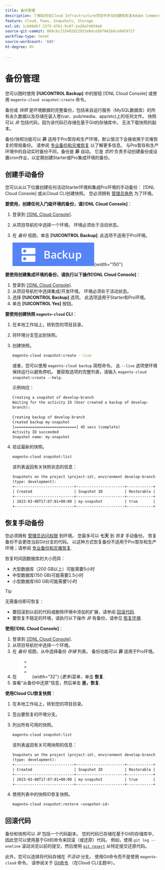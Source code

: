 ```yaml
---
title: 备份管理
description: 了解如何在Cloud Infrastructure项目中手动创建和恢复Adobe Commerce的备份。
feature: Cloud, Paas, Snapshots, Storage
exl-id: 1cb00db7-2375-4761-9c07-1e20a74859e0
source-git-commit: 069cbc233492d22932e8dce5bf0426dce8459727
workflow-type: tm+mt
source-wordcount: '685'
ht-degree: 0%

---
```


# 备份管理

您可以随时使用 **[!UICONTROL Backup]** 中的按钮 [!DNL Cloud Console] 或使用 `magento-cloud snapshot:create` 命令。

备份或 _快照_ 是环境数据的完整备份，包括来自运行服务（MySQL数据库）的所有永久数据以及存储在装入卷(var、pub/media、app/etc)上的任何文件。 快照可以 _非_ 包括代码，因为该代码已存储在基于Git的存储库中。 无法下载快照的副本。

备份/快照功能可以 **非** 适用于Pro暂存和生产环境，默认情况下会接收用于灾难恢复的常规备份。 请参阅 [专业备份和灾难恢复](../architecture/pro-architecture.md#backup-and-disaster-recovery) 以了解更多信息。 与Pro暂存和生产环境中的自动实时备份不同，备份是 **非** 自动。 它是 _您的_ 负责手动创建备份或设置cron作业，以定期创建Starter或Pro集成环境的备份。

## 创建手动备份

您可以从以下位置创建任何活动Starter环境和集成Pro环境的手动备份： [!DNL Cloud Console] 或从Cloud CLI创建快照。 您必须拥有 [管理员角色](../project/user-access.md) 为了环境。

**要使用，创建任何入门级环境的备份，请[!DNL Cloud Console]**：

1. 登录到 [[!DNL Cloud Console]](https://console.adobecommerce.com).
1. 从项目导航栏中选择一个环境。 环境必须处于活动状态。
1. 在 _备份_ 视图，单击 **[!UICONTROL Backup]**. 此选项不适用于Pro环境。

   ![备份](../../assets/button-backup.png){width="150"}

**要使用创建集成环境的备份，请执行以下操作[!DNL Cloud Console]**：

1. 登录到 [[!DNL Cloud Console]](https://console.adobecommerce.com).
1. 从项目导航栏中选择集成/开发环境。 环境必须处于活动状态。
1. 选择 **[!UICONTROL Backup]** 选项。 此选项适用于Starter和Pro环境。
1. 单击 **[!UICONTROL Yes]** 按钮。

**要使用创建快照 `magento-cloud` CLI**：

1. 在本地工作站上，转到您的项目目录。
1. 将环境分支签出到快照。
1. 创建快照。

   ```bash
   magento-cloud snapshot:create --live
   ```

   或者，您可以使用 `magento-cloud backup` 简短命令。 此 `--live` 选项使环境保持运行以避免停机。 要获取选项的完整列表，请输入 `magento-cloud snapshot:create --help`.

   示例响应：

   ```terminal
   Creating a snapshot of develop-branch
   Waiting for the activity ID (User created a backup of develop-branch):
   
   Creating backup of develop-branch
   Created backup my-snapshot
   [============================] 45 secs (complete)
   Activity ID succeeded
   Snapshot name: my-snapshot
   ```

1. 验证最新的快照。

   ```bash
   magento-cloud snapshot:list
   ```

   该列表返回有关快照状态的信息：

   ```terminal
   Snapshots on the project (project-id), environment develop-branch (type: development):
   +---------------------------+----------------------+------------+
   | Created                   | Snapshot ID          | Restorable |
   +---------------------------+----------------------+------------+
   | 2023-03-08T17:07:01+00:00 | my-snapshot          | true       |
   +---------------------------+----------------------+------------+
   ```

## 恢复手动备份

您必须拥有 [管理员访问权限](../project/user-access.md) 到环境。 您最多可以 **七天** 到 _恢复_ 手动备份。 恢复备份不会更改当前Git分支的代码。 以这种方式恢复备份不适用于Pro暂存和生产环境；请参阅 [专业备份和灾难恢复](../architecture/pro-architecture.md#backup-and-disaster-recovery).

恢复时间因数据库的大小而异：

- 大型数据库（200 GB以上）可能需要5小时
- 中型数据库(150 GB)可能需要2.5小时
- 小型数据库(60 GB)可能需要1小时

>[!TIP]
>
>无需备份即可恢复：
>
>- 要回滚到以前的代码或删除环境中添加的扩展，请参阅 [回滚代码](#roll-back-code).
>- 要恢复不稳定的环境，请执行以下操作 _非_ 有备份，请参见 [恢复环境](../development/restore-environment.md).

**使用[!DNL Cloud Console]**：

1. 登录到 [[!DNL Cloud Console]](https://console.adobecommerce.com).
1. 从项目导航栏中选择一个环境。
1. 在 _备份_ 视图，从中选择备份 _存储_ 列表。 备份功能可以 **非** 适用于Pro环境。
1. 在 ![更多](../../assets/icon-more.png){width="32"} (_更多_)菜单，单击 **恢复**.
1. 查看“从备份中还原”信息，然后单击 **是，恢复**.

**使用Cloud CLI恢复快照**：

1. 在本地工作站上，转到您的项目目录。
1. 签出要恢复的环境分支。
1. 列出所有可用的快照。

   ```bash
   magento-cloud snapshot:list
   ```

   该列表返回有关可用快照的信息：

   ```terminal
   Snapshots on the project (project-id), environment develop-branch (type: development):
   +---------------------------+----------------------+------------+
   | Created                   | Snapshot ID          | Restorable |
   +---------------------------+----------------------+------------+
   | 2023-03-08T17:07:01+00:00 | my-snapshot          | true       |
   +---------------------------+----------------------+------------+
   ```

1. 使用列表中的快照ID恢复快照。

   ```bash
   magento-cloud snapshot:restore <snapshot-id>
   ```

## 回滚代码

备份和快照可以 _非_ 包括一个代码副本。 您的代码已存储在基于Git的存储库中，因此您可以使用基于Git的命令来回滚（或还原）代码。 例如，使用 `git log --oneline` 滚动浏览以前的提交，然后使用 [`git revert`](https://git-scm.com/docs/git-revert) 从特定提交还原代码。

此外，您可以选择将代码存储在 _不活动_ 分支。 使用Git命令而不是使用 `magento-cloud` 命令。 请参阅关于 [Git命令](../dev-tools/cloud-cli-overview.md#git-commands) （在Cloud CLI主题中）。
